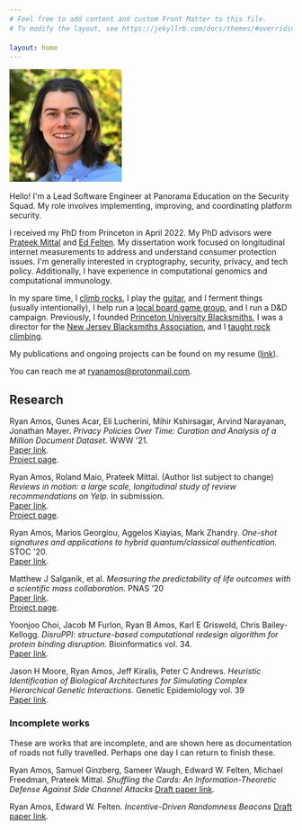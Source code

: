 ```yaml
---
# Feel free to add content and custom Front Matter to this file.
# To modify the layout, see https://jekyllrb.com/docs/themes/#overriding-theme-defaults

layout: home
---
```


<link rel="stylesheet" type="text/css" href="style.css" />

<img class="photo" src="profile.png" width="200"/>

Hello! I'm a Lead Software Engineer at Panorama Education on the Security Squad. My role involves implementing, improving, and coordinating platform security.

I received my PhD from Princeton in April 2022. My PhD advisors were <a href="https://www.princeton.edu/~pmittal/">Prateek Mittal</a> and <a href="https://www.cs.princeton.edu/~felten/">Ed Felten</a>. My dissertation work focused on longitudinal internet measurements to address and understand consumer protection issues. I'm generally interested in cryptography, security, privacy, and tech policy. Additionally, I have experience in computational genomics and computational immunology.

In my spare time, I [climb rocks](https://www.mountainproject.com/user/200319301/ryan-amos), I play the [guitar](/music/), and I ferment things (usually intentionally), I help run a [local board game group](https://www.highland-park.games/), and I run a D&D campaign. Previously, I founded [Princeton University Blacksmiths](https://materials.princeton.edu/education/student-organizations/princeton-blacksmiths), I was a director for the [New Jersey Blacksmiths Association](https://njblacksmiths.org), and I [taught rock climbing](https://amga.com/hire-a-guide/?page=CiviCRM&q=civicrm/profile/view&reset=1&id=21643&gid=32).

My publications and ongoing projects can be found on my resume ([link](resume.pdf)).

You can reach me at <a href='mail&#116;&#111;&#58;ry%61na&#109;os&#64;p&#114;oto&#110;&#109;&#37;&#54;1i%&#54;C&#46;c&#37;6Fm'>ryana&#109;o&#115;&#64;prot&#111;nm&#97;i&#108;&#46;&#99;&#111;m</a>.

## Research
Ryan Amos, Gunes Acar, Eli Lucherini, Mihir Kshirsagar, Arvind Narayanan, Jonathan Mayer.
<i>Privacy Policies Over Time: Curation and Analysis of a Million Document Dataset.</i> WWW '21. <br/>
<a href="https://arxiv.org/abs/2008.09159">Paper link</a>.<br/>
<a href="https://privacypolicies.cs.princeton.edu/">Project page</a>.


Ryan Amos, Roland Maio, Prateek Mittal. (Author list subject to change)
<i>Reviews in motion: a large scale, longitudinal study of review recommendations on Yelp.</i> In submission.<br/>
<a href="https://arxiv.org/abs/2202.09005">Paper link</a>.<br/>
<a href="https://sites.google.com/princeton.edu/longitudinal-review-data/home">Project page</a>.

Ryan Amos, Marios Georgiou, Aggelos Kiayias, Mark Zhandry.
<i>One-shot signatures and applications to hybrid quantum/classical authentication.</i> STOC '20. <br/>
<a href="https://par.nsf.gov/servlets/purl/10164786">Paper link</a>.

Matthew J Salganik, et al.
<i>Measuring the predictability of life outcomes with a scientific mass collaboration.</i> PNAS '20<br/>
<a href="https://www.pnas.org/content/117/15/8398">Paper link</a>.<br/>
<a href="https://www.fragilefamilieschallenge.org/">Project page</a>.

Yoonjoo Choi, Jacob M Furlon, Ryan B Amos, Karl E Griswold, Chris Bailey-Kellogg.
<i>DisruPPI: structure-based computational redesign algorithm for protein binding disruption.</i> Bioinformatics vol. 34.<br/>
<a href="https://academic.oup.com/bioinformatics/article/34/13/i245/5045713">Paper link</a>.

Jason H Moore, Ryan Amos, Jeff Kiralis, Peter C Andrews.
<i>Heuristic Identification of Biological Architectures for Simulating Complex Hierarchical Genetic Interactions.</i> Genetic Epidemiology vol. 39<br/>
<a href="https://onlinelibrary.wiley.com/doi/pdfdirect/10.1002/gepi.21865">Paper link</a>.

### Incomplete works
These are works that are incomplete, and are shown here as documentation of roads not fully travelled. Perhaps one day I can return to finish these.


Ryan Amos, Samuel Ginzberg, Sameer Waugh, Edward W. Felten, Michael Freedman, Prateek Mittal.
<i>Shuffling the Cards: An Information-Theoretic Defense Against Side Channel Attacks</i>
<a href="papers/Side_Channel_Mitigation.pdf">Draft paper link</a>.

Ryan Amos, Edward W. Felten.
<i>Incentive-Driven Randomness Beacons</i>
<a href="papers/Incentive_Driven_Randomness_Beacons.pdf">Draft paper link</a>.